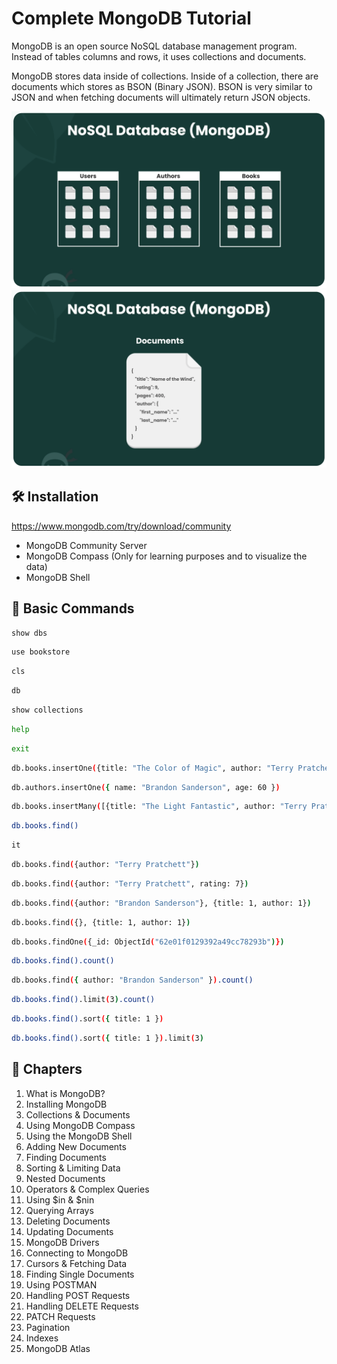# Complete MongoDB Tutorial

MongoDB is an open source NoSQL database management program. Instead of tables columns and rows, it uses collections and documents.

MongoDB stores data inside of collections. Inside of a collection, there are documents which stores as BSON (Binary JSON). BSON is very similar to JSON and when fetching documents will ultimately return JSON objects.

<img src="./images/mongodb-1.png" alt="MongoDB Collection">
<img src="./images/mongodb-2.png" alt="MongoDB Documents">

## 🛠 Installation

https://www.mongodb.com/try/download/community

- MongoDB Community Server
- MongoDB Compass (Only for learning purposes and to visualize the data)
- MongoDB Shell

## 🤖 Basic Commands

```sh
show dbs
```

```sh
use bookstore
```

```sh
cls
```

```sh
db
```

```sh
show collections
```

```sh
help
```

```sh
exit
```

```sh
db.books.insertOne({title: "The Color of Magic", author: "Terry Pratchett", pages: 300, rating: 7, genres: ["fantasy", "magic"]})
```

```sh
db.authors.insertOne({ name: "Brandon Sanderson", age: 60 })
```

```sh
db.books.insertMany([{title: "The Light Fantastic", author: "Terry Pratchett", pages: 250, rating: 6, genres: ["fantasy"]}, {title: "Dune", author: "Frank Herbert", pages: 500, rating: 10, genres: ["sci-fi", "dystopian"]}])
```

```sh
db.books.find()
```

```sh
it
```

```sh
db.books.find({author: "Terry Pratchett"})
```

```sh
db.books.find({author: "Terry Pratchett", rating: 7})
```

```sh
db.books.find({author: "Brandon Sanderson"}, {title: 1, author: 1})
```

```sh
db.books.find({}, {title: 1, author: 1})
```

```sh
db.books.findOne({_id: ObjectId("62e01f0129392a49cc78293b")})
```

```sh
db.books.find().count()
```

```sh
db.books.find({ author: "Brandon Sanderson" }).count()
```

```sh
db.books.find().limit(3).count()
```

```sh
db.books.find().sort({ title: 1 })
```

```sh
db.books.find().sort({ title: 1 }).limit(3)
```

## 📖 Chapters

1. What is MongoDB?
1. Installing MongoDB
1. Collections & Documents
1. Using MongoDB Compass
1. Using the MongoDB Shell
1. Adding New Documents
1. Finding Documents
1. Sorting & Limiting Data
1. Nested Documents
1. Operators & Complex Queries
1. Using \$in & $nin
1. Querying Arrays
1. Deleting Documents
1. Updating Documents
1. MongoDB Drivers
1. Connecting to MongoDB
1. Cursors & Fetching Data
1. Finding Single Documents
1. Using POSTMAN
1. Handling POST Requests
1. Handling DELETE Requests
1. PATCH Requests
1. Pagination
1. Indexes
1. MongoDB Atlas

